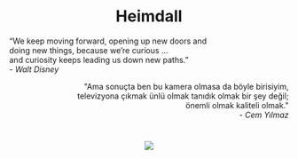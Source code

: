 <h1 align="center">Heimdall<br></h1> 

<p align="left">
“We keep moving forward, opening up new doors and <br>
doing new things, because we’re curious ... <br>
and curiosity keeps leading us down new paths.” <br>
<i>- Walt Disney</i>
</p>
<p align="right">
"Ama sonuçta ben bu kamera olmasa da böyle birisiyim, <br>
televizyona çıkmak ünlü olmak tanıdık olmak bir şey değil; <br>
önemli olmak kaliteli olmak." <br>
<i>- Cem Yılmaz</i>
</p>

<h1></h1>
<p align="center">
    <img src="https://spotify-github-profile.kittinanx.com/api/view?uid=ps3jyelec8p9sxp3hcmpoeznb&cover_image=true&theme=novatorem&show_offline=false&background_color=121212&interchange=true">
</p>
